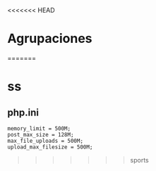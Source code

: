 <<<<<<< HEAD
# Agrupaciones
=======
# ss
## php.ini
```
memory_limit = 500M;
post_max_size = 128M;
max_file_uploads = 500M;
upload_max_filesize = 500M;
```
>>>>>>> sports
